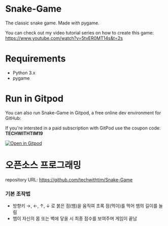 # Snake-Game
The classic snake game. Made with pygame.

You can check out my video tutorial series on how to create this game: https://www.youtube.com/watch?v=5tvER0MT14s&t=2s

# Requirements
- Python 3.x
- pygame

# Run in Gitpod

You can also run Snake-Game in Gitpod, a free online dev environment for GitHub:

If you're intersted in a paid subscription with GitPod use the coupon code: **TECHWITHTIM19**

[![Open in Gitpod](https://gitpod.io/button/open-in-gitpod.svg)](https://gitpod.io/#https://github.com/techwithtim/Snake-Game/blob/master/snake.py)

# 오픈소스 프로그래밍
repository URL: https://github.com/techwithtim/Snake-Game

### 기본 조작법
- 방향키 →, ←, ↑, ↓ 로 붉은 점(뱀)을 움직여 초록 점(먹이)를 먹어 뱀의 길이를 늘림
- 뱀이 자신의 몸 또는 벽에 닿을 시 최종 점수를 보여주며 게임이 끝남
